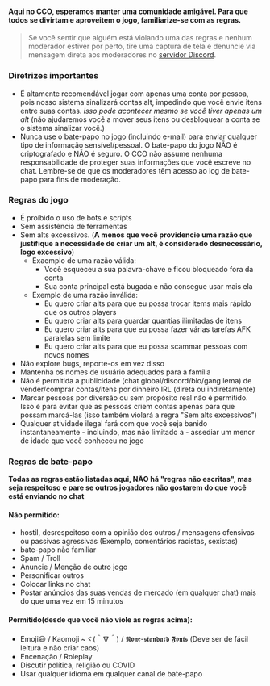 

#### Aqui no CCO, esperamos manter uma comunidade amigável. Para que todos se divirtam e aproveitem o jogo, familiarize-se com as regras.

> Se você sentir que alguém está violando uma das regras e nenhum moderador estiver por perto, tire uma captura de tela e denuncie via mensagem direta aos moderadores no [servidor Discord](https://discord.gg/JREx8xz).
### Diretrizes importantes
* É altamente recomendável jogar com apenas uma conta por pessoa, pois nosso sistema sinalizará contas alt, impedindo que você envie itens entre suas contas. *isso pode acontecer mesmo se você tiver apenas um alt* (não ajudaremos você a mover seus itens ou desbloquear a conta se o sistema sinalizar você.)
* Nunca use o bate-papo no jogo (incluindo e-mail) para enviar qualquer tipo de informação sensível/pessoal. O bate-papo do jogo NÃO é criptografado e NÃO é seguro. O CCO não assume nenhuma responsabilidade de proteger suas informações que você escreve no chat. Lembre-se de que os moderadores têm acesso ao log de bate-papo para fins de moderação.

### Regras do jogo
* É proibido o uso de bots e scripts
* Sem assistência de ferramentas
* Sem alts excessivos. (**A menos que você providencie uma razão que justifique a necessidade de criar um alt, é considerado desnecessário, logo excessivo**)
    * Exaemplo de uma razão válida:
      * Você esqueceu a sua palavra-chave e ficou bloqueado fora da conta
      * Sua conta principal está bugada e não consegue usar mais ela
    * Exemplo de uma razão inválida:  
      * Eu quero criar alts para que eu possa trocar items mais rápido que os outros players
      * Eu quero criar alts para guardar quantias ilimitadas de itens
      * Eu quero criar alts para que eu possa fazer várias tarefas AFK paralelas sem limite
      * Eu quero criar alts para que eu possa scammar pessoas com novos nomes
* Não explore bugs, reporte-os em vez disso
* Mantenha os nomes de usuário adequados para a família
* Não é permitida a publicidade (chat global/discord/bio/gang lema) de vender/comprar contas/itens por dinheiro IRL (direta ou indiretamente)
* Marcar pessoas por diversão ou sem propósito real não é permitido. Isso é para evitar que as pessoas criem contas apenas para que possam marcá-las (isso também violará a regra "Sem alts excessivos")
* Qualquer atividade ilegal fará com que você seja banido instantaneamente - incluindo, mas não limitado a - assediar um menor de idade que você conheceu no jogo

### Regras de bate-papo
**Todas as regras estão listadas aqui, NÃO há "regras não escritas", mas seja respeitoso e pare se outros jogadores não gostarem do que você está enviando no chat**

#### Não permitido:
* hostil, desrespeitoso com a opinião dos outros / mensagens ofensivas ou passivas agressivas (Exemplo, comentários racistas, sexistas)
* bate-papo não familiar
* Spam / Troll
* Anuncie / Menção de outro jogo
* Personificar outros
* Colocar links no chat
* Postar anúncios das suas vendas de mercado (em qualquer chat) mais do que uma vez em 15 minutos

#### Permitido(desde que você não viole as regras acima):
* Emoji😃 / Kaomoji ~ヾ(＾∇＾) / 𝕹𝖔𝖓𝖊-𝖘𝖙𝖆𝖓𝖉𝖆𝖗𝖉 𝕱𝖔𝖓𝖙𝖘 (Deve ser de fácil leitura e não criar caos)
* Encenação / Roleplay
* Discutir política, religião ou COVID
* Usar qualquer idioma em qualquer canal de bate-papo
